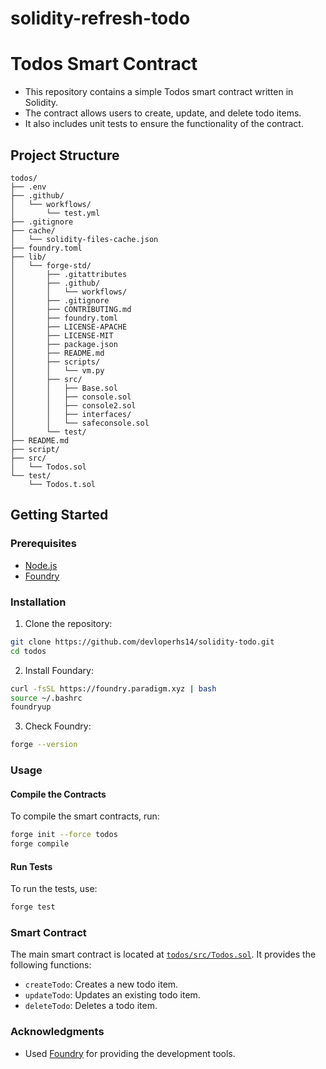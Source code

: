 # solidity-refresh-todo

# Todos Smart Contract

- This repository contains a simple Todos smart contract written in Solidity. 
- The contract allows users to create, update, and delete todo items. 
- It also includes unit tests to ensure the functionality of the contract.

## Project Structure

```
todos/
├── .env
├── .github/
│   └── workflows/
│       └── test.yml
├── .gitignore
├── cache/
│   └── solidity-files-cache.json
├── foundry.toml
├── lib/
│   └── forge-std/
│       ├── .gitattributes
│       ├── .github/
│       │   └── workflows/
│       ├── .gitignore
│       ├── CONTRIBUTING.md
│       ├── foundry.toml
│       ├── LICENSE-APACHE
│       ├── LICENSE-MIT
│       ├── package.json
│       ├── README.md
│       ├── scripts/
│       │   └── vm.py
│       ├── src/
│       │   ├── Base.sol
│       │   ├── console.sol
│       │   ├── console2.sol
│       │   ├── interfaces/
│       │   └── safeconsole.sol
│       └── test/
├── README.md
├── script/
├── src/
│   └── Todos.sol
└── test/
    └── Todos.t.sol
```

## Getting Started

### Prerequisites

- [Node.js](https://nodejs.org/)
- [Foundry](https://github.com/foundry-rs/foundry)

### Installation

1. Clone the repository:

```sh
git clone https://github.com/devloperhs14/solidity-todo.git
cd todos
```

2. Install Foundary:

```sh
curl -fsSL https://foundry.paradigm.xyz | bash
source ~/.bashrc
foundryup
```

3. Check Foundry:

```sh
forge --version
```

### Usage

#### Compile the Contracts

To compile the smart contracts, run:

```sh
forge init --force todos
forge compile
```

#### Run Tests

To run the tests, use:

```sh
forge test
```

### Smart Contract

The main smart contract is located at [`todos/src/Todos.sol`](todos/src/Todos.sol). It provides the following functions:

- `createTodo`: Creates a new todo item.
- `updateTodo`: Updates an existing todo item.
- `deleteTodo`: Deletes a todo item.

### Acknowledgments

- Used [Foundry](https://github.com/foundry-rs/foundry) for providing the development tools.
